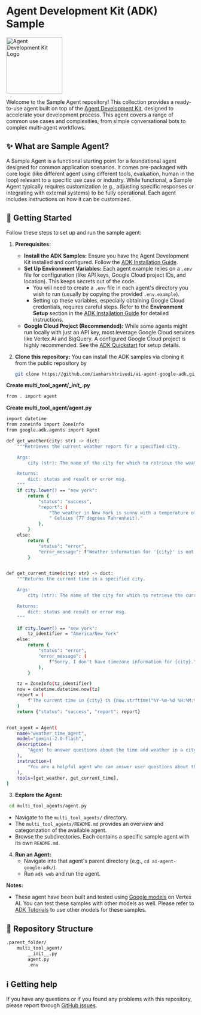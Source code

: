 # Agent Development Kit (ADK) Sample

<img src="https://github.com/google/adk-docs/blob/main/docs/assets/agent-development-kit.png" alt="Agent Development Kit Logo" width="150">

Welcome to the Sample Agent repository! This collection provides a ready-to-use agent built on top of the [Agent Development Kit](https://github.com/google/adk-python), designed to accelerate your development process.  This agent covers a range of common use cases and complexities, from simple conversational bots to complex multi-agent workflows.

## ✨ What are Sample Agent?

A Sample Agent is a functional starting point for a foundational agent designed for common application scenarios. It comes pre-packaged with core logic (like different agent using different tools, evaluation, human in the loop) relevant to a specific use case or industry. While functional, a Sample Agent typically requires customization (e.g., adjusting specific responses or integrating with external systems) to be fully operational. Each agent includes instructions on how it can be customized.

## 🚀 Getting Started

Follow these steps to set up and run the sample agent:

1.  **Prerequisites:**
    *   **Install the ADK Samples:** Ensure you have the Agent Development Kit installed and configured. Follow the [ADK Installation Guide](https://google.github.io/adk-docs/get-started/installation/).
    *   **Set Up Environment Variables:** Each agent example relies on a `.env` file for configuration (like API keys, Google Cloud project IDs, and location). This keeps secrets out of the code.
        *   You will need to create a `.env` file in each agent's directory you wish to run (usually by copying the provided `.env.example`).
        *   Setting up these variables, especially obtaining Google Cloud credentials, requires careful steps. Refer to the **Environment Setup** section in the [ADK Installation Guide](https://google.github.io/adk-docs/get-started/installation/) for detailed instructions.
    *   **Google Cloud Project (Recommended):** While some agents might run locally with just an API key, most leverage Google Cloud services like Vertex AI and BigQuery. A configured Google Cloud project is highly recommended. See the [ADK Quickstart](https://google.github.io/adk-docs/get-started/quickstart/) for setup details.


2.  **Clone this repository:**
You can install the ADK samples via cloning it from the public repository by
    ```bash
    git clone https://github.com/iamharshtrivedi/ai-agent-google-adk.git
    ```

**Create multi_tool_agent/\__init\__.py**

```bash
from . import agent
```
**Create multi_tool_agent/agent.py**
```bash
import datetime
from zoneinfo import ZoneInfo
from google.adk.agents import Agent

def get_weather(city: str) -> dict:
    """Retrieves the current weather report for a specified city.

    Args:
        city (str): The name of the city for which to retrieve the weather report.

    Returns:
        dict: status and result or error msg.
    """
    if city.lower() == "new york":
        return {
            "status": "success",
            "report": (
                "The weather in New York is sunny with a temperature of 25 degrees"
                " Celsius (77 degrees Fahrenheit)."
            ),
        }
    else:
        return {
            "status": "error",
            "error_message": f"Weather information for '{city}' is not available.",
        }


def get_current_time(city: str) -> dict:
    """Returns the current time in a specified city.

    Args:
        city (str): The name of the city for which to retrieve the current time.

    Returns:
        dict: status and result or error msg.
    """

    if city.lower() == "new york":
        tz_identifier = "America/New_York"
    else:
        return {
            "status": "error",
            "error_message": (
                f"Sorry, I don't have timezone information for {city}."
            ),
        }

    tz = ZoneInfo(tz_identifier)
    now = datetime.datetime.now(tz)
    report = (
        f'The current time in {city} is {now.strftime("%Y-%m-%d %H:%M:%S %Z%z")}'
    )
    return {"status": "success", "report": report}


root_agent = Agent(
    name="weather_time_agent",
    model="gemini-2.0-flash",
    description=(
        "Agent to answer questions about the time and weather in a city."
    ),
    instruction=(
        "You are a helpful agent who can answer user questions about the time and weather in a city."
    ),
    tools=[get_weather, get_current_time],
)
```
3.  **Explore the Agent:**
   ```bash
    cd multi_tool_agents/agent.py
   ```
*   Navigate to the `multi_tool_agents/` directory.
*   The `multi_tool_agents/README.md` provides an overview and categorization of the available agent.
*   Browse the subdirectories. Each contains a specific sample agent with its own `README.md`.

4.  **Run an Agent:**
    *   Navigate into that agent's parent directory (e.g., `cd ai-agent-google-adk/`).
    *   Run `adk web` and run the agent.

**Notes:**
* These agent have been built and tested using [Google models](https://cloud.google.com/vertex-ai/generative-ai/docs/learn/models) on Vertex AI. You can test these samples with other models as well. Please refer to [ADK Tutorials](https://google.github.io/adk-docs/agents/models/) to use other models for these samples. 

## 🧱 Repository Structure
```bash
.parent_folder/
    multi_tool_agent/
        __init__.py
        agent.py
        .env
```

## ℹ️ Getting help

If you have any questions or if you found any problems with this repository, please report through [GitHub issues]( https://github.com/iamharshtrivedi/AIAgent/issues).

